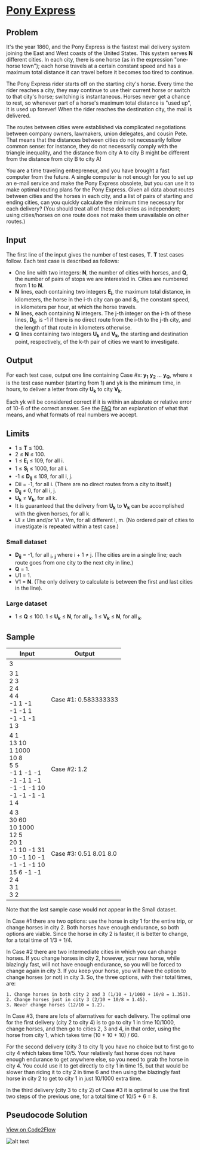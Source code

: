 # [Pony Express](https://code.google.com/codejam/contest/8294486/dashboard#s=p2)

## Problem

It's the year 1860, and the Pony Express is the fastest mail delivery system joining the East and West coasts of the United States. This system serves **N** different cities. In each city, there is one horse (as in the expression "one-horse town"); each horse travels at a certain constant speed and has a maximum total distance it can travel before it becomes too tired to continue.

The Pony Express rider starts off on the starting city's horse. Every time the rider reaches a city, they may continue to use their current horse or switch to that city's horse; switching is instantaneous. Horses never get a chance to rest, so whenever part of a horse's maximum total distance is "used up", it is used up forever! When the rider reaches the destination city, the mail is delivered.

The routes between cities were established via complicated negotiations between company owners, lawmakers, union delegates, and cousin Pete. That means that the distances between cities do not necessarily follow common sense: for instance, they do not necessarily comply with the triangle inequality, and the distance from city A to city B might be different from the distance from city B to city A!

You are a time traveling entrepreneur, and you have brought a fast computer from the future. A single computer is not enough for you to set up an e-mail service and make the Pony Express obsolete, but you can use it to make optimal routing plans for the Pony Express. Given all data about routes between cities and the horses in each city, and a list of pairs of starting and ending cities, can you quickly calculate the minimum time necessary for each delivery? (You should treat all of these deliveries as independent; using cities/horses on one route does not make them unavailable on other routes.)

## Input

The first line of the input gives the number of test cases, **T**. **T** test cases follow. Each test case is described as follows:

* One line with two integers: **N**, the number of cities with horses, and **Q**, the number of pairs of stops we are interested in. Cities are numbered from 1 to **N**.
* **N** lines, each containing two integers **E<sub>i</sub>**, the maximum total distance, in kilometers, the horse in the i-th city can go and **S<sub>i</sub>**, the constant speed, in kilometers per hour, at which the horse travels.
* **N** lines, each containing **N** integers. The j-th integer on the i-th of these lines, **D<sub>ij</sub>**, is -1 if there is no direct route from the i-th to the j-th city, and the length of that route in kilometers otherwise.
* **Q** lines containing two integers **U<sub>k</sub>** and **V<sub>k</sub>**, the starting and destination point, respectively, of the k-th pair of cities we want to investigate.

## Output

For each test case, output one line containing Case #x: **y<sub>1</sub>** **y<sub>2</sub>** ... **y<sub>Q</sub>**, where x is the test case number (starting from 1) and yk is the minimum time, in hours, to deliver a letter from city **U<sub>k</sub>** to city **V<sub>k</sub>**.

Each yk will be considered correct if it is within an absolute or relative error of 10-6 of the correct answer. See the [FAQ](https://code.google.com/codejam/resources/faq#floating_point) for an explanation of what that means, and what formats of real numbers we accept.

## Limits

* 1 ≤ **T** ≤ 100.
* 2 ≤ **N** ≤ 100.
* 1 ≤ **E<sub>i</sub>** ≤ 109, for all i.
* 1 ≤ **S<sub>i</sub>** ≤ 1000, for all i.
* -1 ≤ **D<sub>ij</sub>** ≤ 109, for all i, j.
* Dii = -1, for all i. (There are no direct routes from a city to itself.)
* **D<sub>ij</sub>** ≠ 0, for all i, j.
* **U<sub>k</sub>** ≠ **V<sub>k</sub>**, for all k.
* It is guaranteed that the delivery from **U<sub>k</sub>** to **V<sub>k</sub>** can be accomplished with the given horses, for all k.
* Ul ≠ Um and/or Vl ≠ Vm, for all different l, m. (No ordered pair of cities to investigate is repeated within a test case.)

### Small dataset

* **D<sub>ij</sub>** = -1, for all **<sub>i</sub>**, **<sub>j</sub>** where i + 1 ≠ j. (The cities are in a single line; each route goes from one city to the next city in line.)
* **Q** = 1.
* U1 = 1.
* V1 = **N**. (The only delivery to calculate is between the first and last cities in the line).

### Large dataset

* 1 ≤ **Q** ≤ 100.
1 ≤ **U<sub>k</sub>** ≤ **N**, for all **<sub>k</sub>**.
1 ≤ **V<sub>k</sub>** ≤ **N**, for all **<sub>k</sub>**.

## Sample

| Input | Output |
|-------|--------|
| 3 | |
| 3 1<br />2 3<br />2 4<br />4 4<br />-1 1 -1<br />-1 -1 1<br />-1 -1 -1<br />1 3 | Case #1: 0.583333333 |
| 4 1<br />13 10<br />1 1000<br />10 8<br />5 5<br />-1 1 -1 -1<br />-1 -1 1 -1<br />-1 -1 -1 10<br />-1 -1 -1 -1<br />1 4 | Case #2: 1.2 |
| 4 3<br />30 60<br />10 1000<br />12 5<br />20 1<br />-1 10 -1 31<br />10 -1 10 -1<br />-1 -1 -1 10<br />15 6 -1 -1<br />2 4<br />3 1<br />3 2 | Case #3: 0.51 8.01 8.0 |

Note that the last sample case would not appear in the Small dataset.

In Case #1 there are two options: use the horse in city 1 for the entire trip, or change horses in city 2. Both horses have enough endurance, so both options are viable. Since the horse in city 2 is faster, it is better to change, for a total time of 1/3 + 1/4.

In Case #2 there are two intermediate cities in which you can change horses. If you change horses in city 2, however, your new horse, while blazingly fast, will not have enough endurance, so you will be forced to change again in city 3. If you keep your horse, you will have the option to change horses (or not) in city 3. So, the three options, with their total times, are:

    1. Change horses in both city 2 and 3 (1/10 + 1/1000 + 10/8 = 1.351).
    2. Change horses just in city 3 (2/10 + 10/8 = 1.45).
    3. Never change horses (12/10 = 1.2).

In Case #3, there are lots of alternatives for each delivery. The optimal one for the first delivery (city 2 to city 4) is to go to city 1 in time 10/1000, change horses, and then go to cities 2, 3 and 4, in that order, using the horse from city 1, which takes time (10 + 10 + 10) / 60.

For the second delivery (city 3 to city 1) you have no choice but to first go to city 4 which takes time 10/5. Your relatively fast horse does not have enough endurance to get anywhere else, so you need to grab the horse in city 4. You could use it to get directly to city 1 in time 15, but that would be slower than riding it to city 2 in time 6 and then using the blazingly fast horse in city 2 to get to city 1 in just 10/1000 extra time.

In the third delivery (city 3 to city 2) of Case #3 it is optimal to use the first two steps of the previous one, for a total time of 10/5 + 6 = 8.


## Pseudocode Solution

[View on Code2Flow](https://code2flow.com/7mdCFs)

![alt text][code2flow]

[code2flow]: https://code2flow.com/7mdCFs.code.png "Pseudocode Solution"
